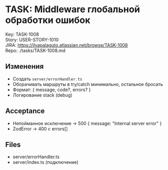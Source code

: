 # TASK: Middleware глобальной обработки ошибок
Key: TASK-1008  
Story: USER-STORY-1010  
JIRA: https://ilyapalaguto.atlassian.net/browse/TASK-1008  
Repo: ./tasks/TASK-1008.md

## Изменения
- Создать `server/errorHandler.ts`
- Оборачивать маршруты в try/catch минимально, остальное бросать
- Формат: { message, code?, errors? }
- Логирование stack (debug)

## Acceptance
- Непойманное исключение → 500 { message: "Internal server error" }
- ZodError → 400 с errors[]

## Files
- server/errorHandler.ts
- server/index.ts (подключение)
